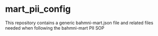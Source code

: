 # mart_pii_config
This repository contains a generic bahmni-mart.json file and related files needed when following the bahmni-mart PII SOP
